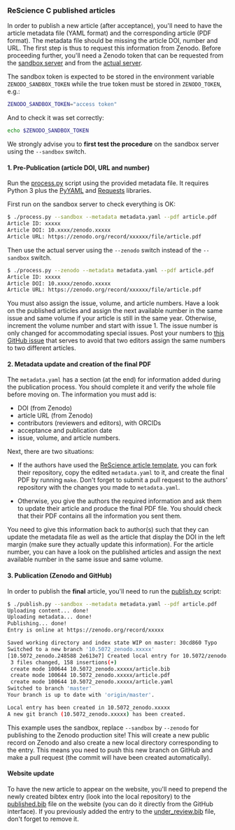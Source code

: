 ### ReScience C published articles

In order to publish a new article (after acceptance), you'll need to have the
article metadata file (YAML format) and the corresponding article (PDF
format). The metadata file should be missing the article DOI, number and
URL. The first step is thus to request this information from Zenodo. Before
proceeding further, you'll need a Zenodo token that can be requested from the
[sandbox
server](https://sandbox.zenodo.org/account/settings/applications/tokens/new/)
and from the [actual
server](https://zenodo.org/account/settings/applications/tokens/new/).

The sandbox token is expected to be stored in the environment variable
`ZENODO_SANDBOX_TOKEN` while the true token must be stored in `ZENODO_TOKEN`, e.g.:
```bash
ZENODO_SANDBOX_TOKEN="access token"
```
And to check it was set correctly:
```bash
echo $ZENODO_SANDBOX_TOKEN
```
We strongly advise you to **first test the procedure** on the sandbox server
using the `--sandbox` switch.


#### 1. Pre-Publication (article DOI, URL and number)

Run the [process.py](process.py) script using the provided metadata
file. It requires Python 3 plus the [PyYAML](https://pyyaml.org/) and [Requests](https://requests.kennethreitz.org/) libraries.

First run on the sandbox server to check everything is OK:

```bash
$ ./process.py --sandbox --metadata metadata.yaml --pdf article.pdf
Article ID: xxxxx
Article DOI: 10.xxxx/zenodo.xxxxx
Article URL: https://zenodo.org/record/xxxxxx/file/article.pdf
```

Then use the actual server using the `--zenodo` switch instead of the
`--sandbox` switch.

```bash
$ ./process.py --zenodo --metadata metadata.yaml --pdf article.pdf
Article ID: xxxxx
Article DOI: 10.xxxx/zenodo.xxxxx
Article URL: https://zenodo.org/record/xxxxxx/file/article.pdf
```

You must also assign the issue, volume, and article numbers. Have a
look on the published articles and assign the next available number in
the same issue and same volume if your article is still in the same
year.  Otherwise, increment the volume number and start with
issue 1. The issue number is only changed for accommodating special issues.
Post your numbers to [this GitHub issue](https://github.com/ReScience/ReScience/issues/48)
that serves to avoid that two editors assign the same numbers to two
different articles.


#### 2. Metadata update and creation of the final PDF

The `metadata.yaml` has a section (at the end) for information added during
the publication process. You should complete it and verify the whole file
before moving on. The information you must add is:
  - DOI (from Zenodo)
  - article URL (from Zenodo)
  - contributors (reviewers and editors), with ORCIDs
  - acceptance and publication date
  - issue, volume, and article numbers.

Next, there are two situations:

 - If the authors have used the [ReScience article template](http://github.com/rescience/template),
   you can fork their repository, copy the edited `metadata.yaml` to it, and create
   the final PDF by running `make`. Don't forget to submit a pull request to the
   authors' repository with the changes you made to `metadata.yaml`.

 - Otherwise, you give the authors the required information and
   ask them to update their article and produce the final PDF file. You should
   check that their PDF contains all the information you sent them.

You need to give this information back to author(s) such that they can update
the metadata file as well as the article that display the DOI in the left
margin (make sure they actually update this information). For the article
number, you can have a look on the published articles and assign the next
available number in the same issue and same volume.


#### 3. Publication (Zenodo and GitHub)

In order to publish the **final** article, you'll need to run the
[publish.py](publish.py) script:

```bash
$ ./publish.py --sandbox --metadata metadata.yaml --pdf article.pdf
Uploading content... done!
Uploading metadata... done!
Publishing... done!
Entry is online at https://zenodo.org/record/xxxxx

Saved working directory and index state WIP on master: 30cd860 Typo
Switched to a new branch '10.5072_zenodo.xxxxx'
[10.5072_zenodo.248588 2e613e7] Created local entry for 10.5072/zenodo.xxxxx
 3 files changed, 158 insertions(+)
 create mode 100644 10.5072_zenodo.xxxxx/article.bib
 create mode 100644 10.5072_zenodo.xxxxx/article.pdf
 create mode 100644 10.5072_zenodo.xxxxx/article.yaml
Switched to branch 'master'
Your branch is up to date with 'origin/master'.

Local entry has been created in 10.5072_zenodo.xxxxx
A new git branch (10.5072_zenodo.xxxxx) has been created.
```

This example uses the sandbox, replace `--sandbox` by `--zenodo` for
publishing to the Zenodo production site! This will create a new
public record on Zenodo and also create a new local directory
corresponding to the entry. This means you need to push this new
branch on GitHub and make a pull request (the commit will have been
created automatically).


#### Website update

To have the new article to appear on the website, you'll need to prepend the
newly created bibtex entry (look into the local repository) to the
[published.bib](https://github.com/ReScience/rescience.github.io/blob/sources/_bibliography/published.bib)
file on the website (you can do it directly from the GitHub interface). If you
previously added the entry to the
[under_review.bib](https://github.com/ReScience/rescience.github.io/blob/sources/_bibliography/under-review.bib)
file, don't forget to remove it.
